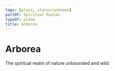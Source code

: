 ```yaml
---
tags: [place, status/unknown]
partOf: Spiritual Realms
typeOf: plane
title: Arborea
---
```

# Arborea

The spiritual realm of nature unbounded and wild.

